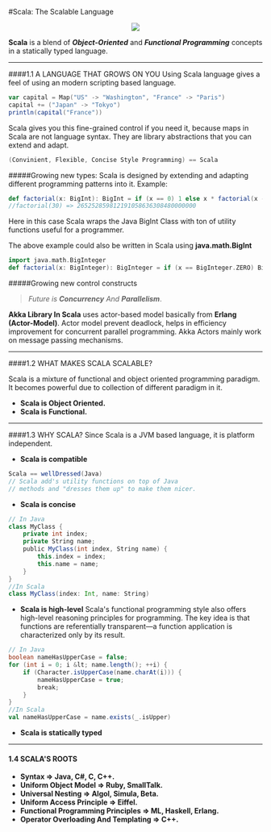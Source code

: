 #Scala: The Scalable Language

<p align="center">
<img src="https://www.scala-lang.org/resources/img/frontpage/scala-spiral.png">
</p>

**Scala** is a blend of ***Object-Oriented*** and ***Functional Programming*** concepts in a statically typed language.

---

####1.1 A LANGUAGE THAT GROWS ON YOU
Using Scala language gives a feel of using an modern scripting based language.
```scala
var capital = Map("US" -> "Washington", "France" -> "Paris")
capital += ("Japan" -> "Tokyo")
println(capital("France"))
```
Scala gives you this fine-grained control if you need it, because maps in Scala are not language syntax. They are library abstractions that you can extend and adapt.
```scala
(Convinient, Flexible, Concise Style Programming) == Scala
```
#####Growing new types:
Scala is designed by extending and adapting different programming patterns into it.
Example:
```scala
def factorial(x: BigInt): BigInt = if (x == 0) 1 else x * factorial(x - 1)
//factorial(30) => 265252859812191058636308480000000
```
Here in this case Scala wraps the Java BigInt Class with ton of utility functions useful for a programmer.

The above example could also be written in Scala using **java.math.BigInt**
```scala
import java.math.BigInteger
def factorial(x: BigInteger): BigInteger = if (x == BigInteger.ZERO) BigInteger.ONE else x.multiply(factorial(x.subtract(BigInteger.ONE)))
```
#####Growing new control constructs
>*Future is* ***Concurrency*** *And **Parallelism***.

**Akka Library In Scala** uses actor-based model basically from **Erlang (Actor-Model)**.
Actor model prevent deadlock, helps in efficiency improvement for concurrent parallel programming. Akka Actors mainly work on message passing mechanisms.

---

####1.2 WHAT MAKES SCALA SCALABLE?

Scala is a mixture of functional and object oriented programming paradigm. It becomes powerful due to collection of different paradigm in it.
*   **Scala is Object Oriented.**
*   **Scala is Functional.**

---
####1.3 WHY SCALA?
Since Scala is a JVM based language, it is platform independent.
*   **Scala is compatible**
```scala
Scala == wellDressed(Java)
// Scala add's utility functions on top of Java
// methods and "dresses them up" to make them nicer.
```
*   **Scala is concise**
```scala
// In Java
class MyClass {
    private int index;
    private String name;
    public MyClass(int index, String name) {
        this.index = index;
        this.name = name;
    }
}
//In Scala
class MyClass(index: Int, name: String)
```
*   **Scala is high-level**
 Scala's functional programming style also offers high-level reasoning principles for programming. The key idea is that functions are referentially transparent—a function application is characterized only by its result.

```scala
// In Java
boolean nameHasUpperCase = false;
for (int i = 0; i &lt; name.length(); ++i) {
    if (Character.isUpperCase(name.charAt(i))) {
        nameHasUpperCase = true;
        break;
    }
}
//In Scala
val nameHasUpperCase = name.exists(_.isUpper)
 ```
*   **Scala is statically typed**

---

 #### 1.4 SCALA'S ROOTS
*   **Syntax  => Java, C#, C, C++.**
*   **Uniform Object Model => Ruby, SmallTalk.**
*   **Universal Nesting => Algol, Simula, Beta.**
*   **Uniform Access Principle => Eiffel.**
*   **Functional Programming Principles => ML, Haskell, Erlang.**
*   **Operator Overloading And Templating => C++.**
